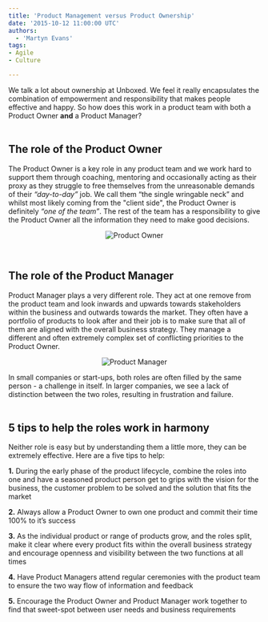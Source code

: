 ```yaml
---
title: 'Product Management versus Product Ownership'
date: '2015-10-12 11:00:00 UTC'
authors:
  - 'Martyn Evans'
tags:
- Agile
- Culture

---
```


We talk a lot about ownership at Unboxed. We feel it really encapsulates the combination of empowerment and responsibility that makes people effective and happy. So how does this work in a product team with both a Product Owner <b>and</b> a Product Manager?<br/>
<br/>

<h2 class="super_sub_heading">The role of the Product Owner</h2>
The Product Owner is a key role in any product team and we work hard to support them through coaching, mentoring and occasionally acting as their proxy as they struggle to free themselves from the unreasonable demands of their <i>“day-to-day”</i> job. We call them “the single wringable neck” and whilst most likely coming from the "client side", the Product Owner is definitely <i>“one of the team”</i>. The rest of the team has a responsibility to give the Product Owner all the information they need to make good decisions.<br/>

<p align="center"><img src="http://bit.ly/1Nzlkr4" alt="Product Owner"></p>
<br/>

<h2 class="super_sub_heading">The role of the Product Manager</h2>
Product Manager plays a very different role. They act at one remove from the product team and look inwards and upwards towards stakeholders within the business and outwards towards the market. They often have a portfolio of products to look after and their job is to make sure that all of them are aligned with the overall business strategy. They manage a different and often extremely complex set of conflicting priorities to the Product Owner.<br/>

<p align="center"><img src="http://bit.ly/1joqmcC" alt="Product Manager"></p>

In small companies or start-ups, both roles are often filled by the same person - a challenge in itself. In larger companies, we see a lack of distinction between the two roles, resulting in frustration and failure.<br/>
<br/>

<h2 class="super_sub_heading">5 tips to help the roles work in harmony</h2>
Neither role is easy but by understanding them a little more, they can be extremely effective. Here are a five tips to help:<br/>

<b>1.</b> During the early phase of the product lifecycle, combine the roles into one and have a seasoned product person get to grips with the vision for the business, the customer problem to be solved and the solution that fits the market<br/>

<b>2.</b> Always allow a Product Owner to own one product and commit their time 100% to it’s success<br/>

<b>3.</b> As the individual product or range of products grow, and the roles split, make it clear where every product fits within the overall business strategy and encourage openness and visibility between the two functions at all times<br/>

<b>4.</b> Have Product Managers attend regular ceremonies with the product team to ensure the two way flow of information and feedback<br/>

<b>5.</b> Encourage the Product Owner and Product Manager work together to find that sweet-spot between user needs and business requirements<br/>
